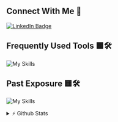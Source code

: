 ## Connect With Me 💬
[![LinkedIn Badge](https://img.shields.io/badge/LinkedIn-Profile-informational?style=flat&logo=linkedin&logoColor=white&color=blue)](https://www.linkedin.com/in/justasbauras/)

## Frequently Used Tools 🟩🛠️
![My Skills](https://skillicons.dev/icons?i=py,html,css,bash,powershell,git,github,githubactions,md,vscode,regex,docker,azure,kubernetes,postman)

## Past Exposure 🟨🛠️
![My Skills](https://skillicons.dev/icons?i=fastapi,js,cpp,postgres,flask,aws,latex,mysql,anaconda,sklearn)

<details>
<summary> ⚡ Github Stats</summary>
<br>
<!-- 
<p>
  <a href="#"><img src="https://github-readme-streak-stats.herokuapp.com/?user=justas-b&count_private=true" width="400"></a>
</p>
  -->
 <p>
  <a href="#"><img src="https://github-readme-stats.vercel.app/api?username=justas-b&show_icons=true&count_private=true" width="400"></a>
</p>

</details>
